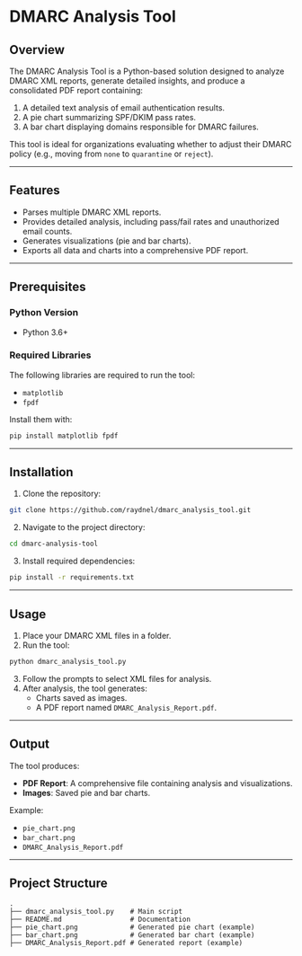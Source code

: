 # DMARC Analysis Tool

## Overview
The DMARC Analysis Tool is a Python-based solution designed to analyze DMARC XML reports, generate detailed insights, and produce a consolidated PDF report containing:

1. A detailed text analysis of email authentication results.
2. A pie chart summarizing SPF/DKIM pass rates.
3. A bar chart displaying domains responsible for DMARC failures.

This tool is ideal for organizations evaluating whether to adjust their DMARC policy (e.g., moving from `none` to `quarantine` or `reject`).

---

## Features
- Parses multiple DMARC XML reports.
- Provides detailed analysis, including pass/fail rates and unauthorized email counts.
- Generates visualizations (pie and bar charts).
- Exports all data and charts into a comprehensive PDF report.

---

## Prerequisites

### Python Version
- Python 3.6+

### Required Libraries
The following libraries are required to run the tool:

- `matplotlib`
- `fpdf`

Install them with:
```bash
pip install matplotlib fpdf
```

---

## Installation
1. Clone the repository:
```bash
git clone https://github.com/raydnel/dmarc_analysis_tool.git
```
2. Navigate to the project directory:
```bash
cd dmarc-analysis-tool
```
3. Install required dependencies:
```bash
pip install -r requirements.txt
```

---

## Usage
1. Place your DMARC XML files in a folder.
2. Run the tool:
```bash
python dmarc_analysis_tool.py
```
3. Follow the prompts to select XML files for analysis.
4. After analysis, the tool generates:
   - Charts saved as images.
   - A PDF report named `DMARC_Analysis_Report.pdf`.

---

## Output
The tool produces:
- **PDF Report**: A comprehensive file containing analysis and visualizations.
- **Images**: Saved pie and bar charts.

Example:
- `pie_chart.png`
- `bar_chart.png`
- `DMARC_Analysis_Report.pdf`

---

## Project Structure
```
.
├── dmarc_analysis_tool.py    # Main script
├── README.md                 # Documentation
├── pie_chart.png             # Generated pie chart (example)
├── bar_chart.png             # Generated bar chart (example)
├── DMARC_Analysis_Report.pdf # Generated report (example)
```


